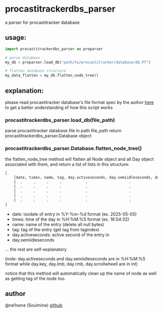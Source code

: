 # procastitrackerdbs_parser
a parser for procastitracker database

## usage:

```python
import procastitrackerdbs_parser as proparser

# parse database
my_db = proparser.load_db("path/to/procastitracker/database/db.PT")

# flatten database structure
my_data_flatten = my_db.flatten_node_tree()
```

## explanation:
please read procastitracker database's file format spec by the author [here](./file_format.txt) to get a better understanding of how this script works

### procastitrackerdbs_parser.load_db(file_path)
parse procastitracker database file in path file_path
return procastitrackerdbs_parser.Database object

### procastitrackerdbs_parser.Database.flatten_node_tree()
the flatten_node_tree method will flatten all Node object and all Day object associated with them, and return a list of lists in this structure:
```python
[
    [date, times, name, tag, day.activeseconds, day.semiidleseconds, day.key, day.lmb, day.rmb, day.scrollwheell]
    [  .     .     .     .           .                   .              .        .        .        .            ]
    [  .     .     .     .           .                   .              .        .        .        .            ]
    [  .     .     .     .           .                   .              .        .        .        .            ]
    [  .     .     .     .           .                   .              .        .        .        .            ]
    [  .     .     .     .           .                   .              .        .        .        .            ]
]
```
 - date: isodate of entry in %Y-%m-%d format (ex. 2025-05-05)
 - times: time of the day in %H:%M:%S format (ex. 16:54:32)
 - name: name of the entry (delete all null bytes)
 - tag: tag of the entry (get tag from tagindex)
 - day.activeseconds: active second of the entry in 
 - day.semiidleseconds

... the rest are self-explanatory

(note: day.activeseconds and day.semiidleseconds are in %H:%M:%S format while day.key, day.lmb, day.rmb, day.scrollwheell are in int)

notice that this method will automatically clean up the name of node as well as getting tag of the node too.

## author
@ne1nene (Soulmine) [github](https://github.com/ne1nene1/)
